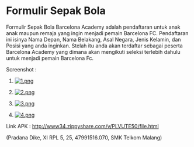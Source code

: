 # Formulir Sepak Bola
Formulir Sepak Bola Barcelona Academy adalah pendaftaran untuk anak anak maupun remaja yang ingin menjadi pemain Barcelona FC.
Pendaftaran ini isinya Nama Depan, Nama Belakang, Asal Negara, Jenis Kelamin, dan Posisi yang anda inginkan.
Stelah itu anda akan terdaftar sebagai peserta Barcelona Academy yang dimana akan mengikuti seleksi terlebih dahulu untuk
menjadi pemain Barcelona Fc.

Screenshot  :

1. [![1.png](https://s21.postimg.org/k1rixt9kn/image.png)](https://postimg.org/image/lgt3mjann/)

2. [![2.png](https://s14.postimg.org/3rpurcasx/image.png)](https://postimg.org/image/f42g94jhp/)

3. [![3.png](https://s9.postimg.org/4r1zeu5b3/image.png)](https://postimg.org/image/41j72h4rf/)

4. [![4.png](https://s9.postimg.org/grugh061r/image.png)](https://postimg.org/image/5fhuz7xcr/)

Link APK : http://www34.zippyshare.com/v/PLVUTE50/file.html

(Pradana Dike, XI RPL 5, 25, 47991516.070, SMK Telkom Malang)

